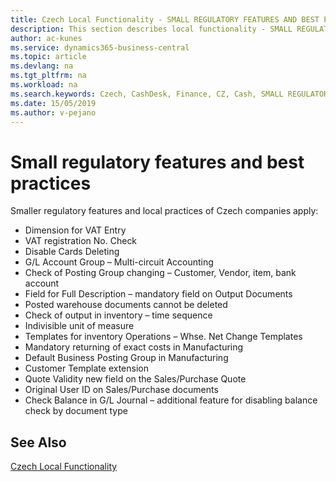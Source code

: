 ```yaml
---
title: Czech Local Functionality - SMALL REGULATORY FEATURES AND BEST PRACTICES | Microsoft Docs
description: This section describes local functionality - SMALL REGULATORY FEATURES AND BEST PRACTICES
author: ac-kunes
ms.service: dynamics365-business-central
ms.topic: article
ms.devlang: na
ms.tgt_pltfrm: na
ms.workload: na
ms.search.keywords: Czech, CashDesk, Finance, CZ, Cash, SMALL REGULATORY FEATURES, BEST PRACTICES
ms.date: 15/05/2019
ms.author: v-pejano
---
```


# Small regulatory features and best practices
Smaller regulatory features and local practices of Czech companies apply:
- Dimension for VAT Entry
- VAT registration No. Check
- Disable Cards Deleting
- G/L Account Group – Multi-circuit Accounting 
- Check of Posting Group changing – Customer, Vendor, item, bank account
- Field for Full Description – mandatory field on Output Documents 
- Posted warehouse documents cannot be deleted
- Check of output in inventory – time sequence
- Indivisible unit of measure
- Templates for inventory Operations – Whse. Net Change Templates
- Mandatory returning of exact costs in Manufacturing
- Default Business Posting Group in Manufacturing
- Customer Template extension
- Quote Validity new field on the Sales/Purchase Quote
- Original User ID on Sales/Purchase documents
- Check Balance in G/L Journal – additional feature for disabling balance check by document type


## See Also
[Czech Local Functionality](czech-local-functionality.md)  
